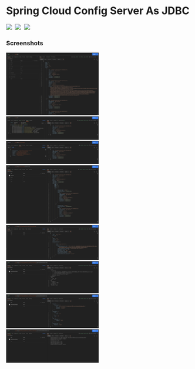# Spring Cloud Config Server As JDBC

<samp>
    <img src='https://img.shields.io/badge/kotlin-%237F52FF.svg?&style=flat&logo=kotlin&logoColor=white'>
    <img src='https://img.shields.io/badge/spring-%236DB33F.svg?style=flat&logo=spring&logoColor=white'>
    <img src='https://img.shields.io/badge/springboot-black?&style=flat&logo=springboot&logoColor=green'>

</samp>

### Screenshots

<img src="all.png" width="50%" />
<img src="create.png" width="50%" />
<img src="update.png" width="50%" />
<img src="show.png" width="50%" />
<img src="profile.png" width="50%" />
<img src="yml.png" width="50%" />
<img src="json.png" width="50%" />
<img src="properties.png" width="50%" />

